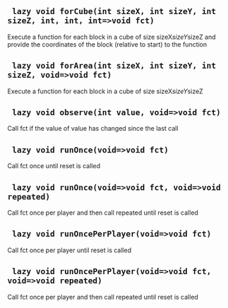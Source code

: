 ## ` lazy void forCube(int sizeX, int sizeY, int sizeZ, int, int, int=>void fct)`
Execute a function for each block in a cube of size sizeX*sizeY*sizeZ and provide the coordinates of the block (relative to start) to the function

## ` lazy void forArea(int sizeX, int sizeY, int sizeZ, void=>void fct)`
Execute a function for each block in a cube of size sizeX*sizeY*sizeZ

## ` lazy void observe(int value, void=>void fct)`
Call fct if the value of value has changed since the last call

## ` lazy void runOnce(void=>void fct)`
Call fct once until reset is called

## ` lazy void runOnce(void=>void fct, void=>void repeated)`
Call fct once per player and then call repeated until reset is called

## ` lazy void runOncePerPlayer(void=>void fct)`
Call fct once per player until reset is called

## ` lazy void runOncePerPlayer(void=>void fct, void=>void repeated)`
Call fct once per player and then call repeated until reset is called



